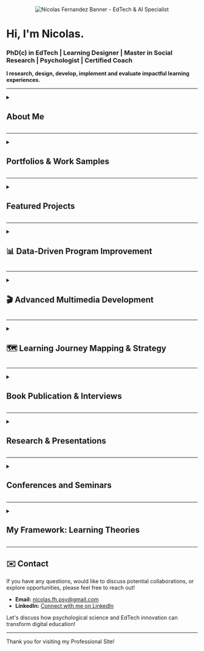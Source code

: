 <p align="center">
  <img src="https://github.com/user-attachments/assets/0069b4fa-c320-401f-9a1e-2f145368fac6" alt="Nicolas Fernandez Banner - EdTech & AI Specialist"/>
</p>

<h1>Hi, I'm Nicolas.</h1>
<h3>PhD(c) in EdTech | Learning Designer | Master in Social Research | Psychologist | Certified Coach</h3>

<p><strong>I research, design, develop, implement and evaluate impactful learning experiences.</strong></p>

<hr>

<details>
  <summary>
    <h2>About Me</h2>
  </summary>

  <p>I specialize in the intersection of <strong>AI and adult education</strong>. With over <strong>7 years of experience</strong> as a <strong>Learning Designer and EdTech specialist</strong>, I'm passionate about <strong>creating engaging, accessible, and tech-enabled learning experiences</strong>.</p>

  <p>My expertise lies in:</p>
  <ul>
    <li><strong>AI for Education</strong>: Designing and implementing AI solutions for learning.</li>
    <li><strong>Human-Centered Research</strong>: Driving insights through robust research methodologies.</li>
    <li><strong>Adult Learning Principles</strong>: Crafting effective educational programs.</li>
  </ul>

  <p>I've had the privilege of:</p>
  <ul>
    <li>Designing research-driven learning programs recognized by <strong>Chile’s Ministry of Education</strong>.</li>
    <li>Leading the <strong>UNESCO-backed COEDUXII conference</strong>.</li>
    <li>Authoring the book <strong>"Education for the 21st Century."</strong></li>
  </ul>
</details>

<hr>

<details>
  <summary>
    <h2>Portfolios & Work Samples</h2>
  </summary>

  <p>Explore my comprehensive portfolios and work samples in instructional design, learning design, and research:</p>

  <ul>
    <li><strong>Case Study Portfolio: Learning Design using ADDIE</strong>
        <a href="https://drive.google.com/file/d/1uO3mfJttPxtpJJ2d2FLip_7rklQF5Tg3/view?usp=drive_link"><img class="badge" src="https://img.shields.io/badge/PDF-View-blue?style=for-the-badge&logo=googledrive" alt="View PDF"></a></li>

    <li><strong>General Portfolio: Learning Designer & Researcher</strong>
        <a href="https://drive.google.com/file/d/1Zho6kLqIRQ1OvOXTp2Rs0LZlYMhpBQWW/view?usp=drive_link"><img class="badge" src="https://img.shields.io/badge/PDF-View-blue?style=for-the-badge&logo=googledrive" alt="View PDF"></a></li>

    <li><strong>E-learning Content: Course Guide Sample</strong>
        <a href="https://drive.google.com/file/d/1pyFP48JbunMpqwo-TQ7hu4mt_Ir0temm/view?usp=drive_link"><img class="badge" src="https://img.shields.io/badge/PDF-View-blue?style=for-the-badge&logo=googledrive" alt="View PDF"></a></li>
  </ul>
</details>

<hr>

<details>
  <summary>
    <h2>Featured Projects</h2>
  </summary>

  <h3>1. Profes en Red Program: Teacher Training Initiative</h3>

  <p>A Latin American teacher empowerment initiative that has reached <strong>+1000 educators across 10 countries</strong>. This program involves a <strong>6+ year longitudinal study</strong> on learning impact, focused on developing 21st-century educators through:</p>
  <ul>
    <li>Socioemotional skills training</li>
    <li>Sustainable development education</li>
    <li>Technology innovation</li>
    <li>Collaborative peer networks</li>
  </ul>

  <p><strong>Key Outcomes:</strong></p>
  <ul>
    <li>Enhanced socioemotional skills and technological confidence in educators.</li>
    <li>Significant positive impact demonstrated through longitudinal research.</li>
  </ul>

  <p><strong>Learn More:</strong></p>
  <ul>
    <li><a href="https://caserta.cl/profes-en-red/">Program Website</a></li>
    <li><a href="https://caserta.cl/wp-content/uploads/2025/02/2024-Informe-de-Resultados-Profes-en-Red-v9.pdf">Evaluation Research Report</a></li>
  </ul>

  <p align="center">
    <img src="https://github.com/user-attachments/assets/b2901eb1-f654-49b5-96c5-8178c0c105aa" alt="Profes en Red Program Screenshot"/>
    <br>
    <em>Screenshot from the Profes en Red website.</em>
  </p>

  <h3>2. Ayni-AI: AI-Powered Teaching Assistant for Latin America</h3>

  <p>Ayni-AI is an innovative <strong>AI-powered virtual assistant</strong> designed to support Latin American teachers in:</p>
  <ul>
    <li>Lesson planning</li>
    <li>Emotional well-being</li>
    <li>Adopting innovative pedagogical practices</li>
  </ul>

  <p><strong>My Role:</strong> Project Manager and lead for the creation of training documents for the AI assistant.</p>

  <p><strong>Impact & Recognition:</strong></p>
  <ul>
    <li><strong>Pilot Testing Success:</strong> A pre-post survey with 200 Latin American teachers revealed a <strong>20% improvement</strong> in their disposition towards AI after piloting Ayni.</li>
    <li><strong>COP29 Presentation:</strong> Honored to present this project at the <strong>United Nations Climate Change Conference (COP29)</strong> during the panel on Innovation, Digitalization, and Climate Change. This initiative highlights AI's potential to transform education by providing tailored support to teachers.</li>
    <li>Integrated <strong>socioemotional support</strong> with digital pedagogy.</li>
    <li>Achieved a <strong>25% increase</strong> in educator confidence with new technologies.</li>
  </ul>

  <p align="center">
    <img src="https://github.com/user-attachments/assets/1b049620-5412-4a77-9312-4a8cf4ec3314" alt="Ayni-AI Presentation at COP29"/>
    <br>
    <em>Presenting Ayni-AI at COP29.</em>
  </p>

  <p><strong>Watch the Presentation 🎥</strong></p>
  <p>Learn more about the project, its impact, and future potential in my presentation at COP29:</p>

  <p><strong>Watch here:</strong> <a href="https://www.youtube.com/watch?v=A-bOKz4ybTg&list=LL&index=1&t=12902s">COP29 Presentation on Ayni-AI</a><br>
  <em>(My presentation is featured from <strong>[03:33:30 - 03:44:41]</strong> within this panel discussion on "Success Stories for Sustainable Education".)</em></p>

  <ul>
    <li><strong>Research Report:</strong> <a href="https://github.com/user-attachments/files/19826613/2024_CEDS_Informe.de.Resultados.Ayni.v2.pdf">2024_CEDS_Informe de Resultados Ayni v2.pdf</a></li>
  </ul>

  <h3>3. Game Research & Gamification</h3>

  <p>My research includes applying the <strong>Self-Determination Theory survey</strong> to <strong>500+ Chilean gamers</strong> to understand their motivations. This work explores the psychological underpinnings of engagement in digital environments.</p>

  <p align="center">
    <img src="https://github.com/user-attachments/assets/b93968c5-1915-42a8-86c1-d1bc966ba472" alt="Game Research Visual"/>
    <br>
    <em>Visual representation related to game research.</em>
  </p>
</details>

<hr>

<details>
  <summary>
    <h2>📊 Data-Driven Program Improvement</h2>
  </summary>

  <p>I believe in <strong>evidence-based learning design</strong>. I conduct thorough needs assessments to identify performance gaps and use various evaluation methods to measure training effectiveness. My approach involves leveraging data and metrics to continuously refine and improve learning programs, ensuring maximum impact.</p>

  <p>My process typically includes:</p>
  <ul>
    <li><strong>Needs Assessments:</strong> Pinpointing specific skill gaps and learning objectives.</li>
    <li><strong>Formative & Summative Evaluation:</strong> Employing surveys, quizzes, performance data, and feedback loops to assess learning outcomes.</li>
    <li><strong>Iterative Enhancement:</strong> Using insights from data to make informed adjustments and optimize program design.</li>
  </ul>

  <p><strong>Measuring Impact (Example Visuals):</strong></p>
  <p align="center">
    <img src="YOUR_GRAPH_IMAGE_URL_1.png" alt="Example Graph: Learner Performance Improvement"/>
    <br>
    <em>A graph showing a 25% increase in post-training assessment scores compared to pre-training.</em>
  </p>
  <p align="center">
    <img src="YOUR_GRAPH_IMAGE_URL_2.png" alt="Example Dashboard: Course Completion Rates"/>
    <br>
    <em>A dashboard illustrating consistent course completion rates above 80% across various programs.</em>
  </p>
</details>

<hr>

<details>
  <summary>
    <h2>🎬 Advanced Multimedia Development</h2>
  </summary>

  <p>I bring learning experiences to life with a strong command of multimedia development. My skills span various formats, ensuring content is not only informative but also highly engaging and interactive.</p>

  <p>My expertise includes creating:</p>
  <ul>
    <li><strong>Interactive Simulations:</strong> Designing scenarios that allow learners to practice skills in a safe environment.</li>
    <li><strong>Animated Explainer Videos:</strong> Simplifying complex concepts through dynamic visual storytelling.</li>
    <li><strong>Engaging Video Lectures:</strong> Producing high-quality instructional videos with clear objectives and compelling visuals.</li>
    <li><strong>Interactive Quizzes & Activities:</strong> Integrating elements that promote active learning and immediate feedback.</li>
  </ul>

  <p><strong>See My Work in Action (Example Videos/GIFs):</strong></p>
  <p align="center">
    <iframe width="560" height="315" src="YOUR_YOUTUBE_VIDEO_EMBED_URL_1" frameborder="0" allow="accelerometer; autoplay; clipboard-write; encrypted-media; gyroscope; picture-in-picture" allowfullscreen></iframe>
    <br>
    <em>An example of an interactive simulation I designed for leadership training.</em>
  </p>
  <p align="center">
    <img src="YOUR_GIF_ANIMATION_URL_1.gif" alt="Example Animation: Microlearning Module"/>
    <br>
    <em>A short animated sequence from a microlearning module on ethical decision-making.</em>
  </p>
</details>

<hr>

<details>
  <summary>
    <h2>🗺️ Learning Journey Mapping & Strategy</h2>
  </summary>

  <p>I specialize in designing comprehensive and cohesive learning journeys that guide learners from initial concept to mastery. My strategic approach focuses on creating a seamless and effective learner experience, ensuring every touchpoint contributes to defined educational outcomes.</p>

  <p>My process involves:</p>
  <ul>
    <li><strong>Learner Persona Development:</strong> Understanding target audiences to tailor content effectively.</li>
    <li><strong>Path Design:</strong> Structuring logical and engaging learning sequences.</li>
    <li><strong>Content Alignment:</strong> Mapping content to specific learning objectives and milestones.</li>
    <li><strong>Experience Optimization:</strong> Focusing on user flow, accessibility, and motivational elements throughout the journey.</li>
  </ul>

  <p><strong>Visualizing Learning Paths (Example Maps):</strong></p>
  <p align="center">
    <img src="YOUR_JOURNEY_MAP_IMAGE_URL_1.png" alt="Example Learning Journey Map: Onboarding Program"/>
    <br>
    <em>A detailed map illustrating the 6-week onboarding journey for new employees.</em>
  </p>
  <p align="center">
    <img src="YOUR_BLUEPRINT_IMAGE_URL_1.png" alt="Example Learning Blueprint: Skills Development Program"/>
    <br>
    <em>A blueprint outlining the strategic phases and key interventions in a year-long skills development program.</em>
  </p>
</details>

<hr>

<details>
  <summary>
    <h2>Book Publication & Interviews</h2>
  </summary>

  <ul>
    <li><strong>Published Book: (2021) Education for the 21st Century:</strong>
        <a href="https://drive.google.com/file/d/1nslipccixl6wIWKWbaiZpNCUiFtaaZGx/view?usp=drive_link"><img class="badge" src="https://img.shields.io/badge/PDF-View-blue?style=for-the-badge&logo=googledrive" alt="View PDF"></a></li>
  </ul>

  <p align="center">
    <img src="https://github.com/user-attachments/assets/fdf163f5-e6d4-4982-a9f1-a11838949cb1" alt="Book publication cover"/>
    <br>
    <em>Cover of the book "Education for the 21st Century".</em>
  </p>

  <ul>
    <li><strong>Interview: Back when I was interviewed by Biobio:</strong> <a href="https://www.biobiochile.cl/biobiotv/programas/la-vida-misma/2019/07/30/beneficios-del-aburrimiento-en-los-ninos.shtml">Benefits of Boredom in Children</a></li>
  </ul>
</details>

<hr>

<details>
  <summary>
    <h2>Research & Presentations</h2>
  </summary>

  <ul>
    <li><strong>Fernandez, N. (2023) Understanding Gamers' Motivations:</strong> An analysis of young Chilean gamers using Self-Determination Theory.
        <a href="https://drive.google.com/file/d/1lsfUR3jhcaC7_35PSOQ8-MADMX87xEn9/view?usp=drive_link"><img class="badge" src="https://img.shields.io/badge/PDF-View-blue?style=for-the-badge&logo=googledrive" alt="View PDF"></a></li>
    <li><strong>Presentation: (2022) Online Conference COEDU22, Socio Emotional Learning Panel:</strong>
        <a href="https://www.youtube.com/watch?v=pJoHfEhnP64&ab_channel=Fundaci%C3%B3nCaserta">Watch on YouTube</a><br>
        <em>(My presentation is featured within this panel discussion, where I discuss teacher self-efficacy and the "Profes en Red" program.)</em></li>
  </ul>
</details>

<hr>

<details>
  <summary>
    <h2>Conferences and Seminars</h2>
  </summary>

  <p align="center">
    <img src="https://github.com/Psynicolas/psynicolas.github.io/assets/130244104/044ac298-cefd-439c-b2d4-628fa89cf17a" alt="At Universidad de Santiago (USACH)"/>
    <br>
    <em>At Universidad de Santiago (USACH) (2020)</em>
  </p>

  <p align="center">
    <img src="https://github.com/Psynicolas/psynicolas.github.io/assets/130244104/9c79ee4c-9321-429b-8275-4c9ba0ef32ad" alt="Seminar at Universidad Andres Bello (UAB)"/>
    <br>
    <em>Seminar at Universidad Andres Bello (UAB) (2021)</em>
  </p>

  <p align="center">
    <img src="https://github.com/user-attachments/assets/2c969818-abf7-4e79-a6a7-f7ba5b798017" alt="Seminar at Universidad Metropolitana de Ciencias de la Educación (UMCE)"/>
    <br>
    <em>Seminar at Universidad Metropolitana de Ciencias de la Educación (UMCE) (2021)</em>
  </p>

  <p align="center">
    <img src="https://github.com/Psynicolas/psynicolas.github.io/assets/130244104/e4073457-bd37-4202-aa1c-445e724c4ff3" alt="Online Conference of Education Sponsored by UNESCO and the Ministry of Education of Chile (2022)"/>
    <br>
    <em>Online Conference of Education Sponsored by UNESCO and the Ministry of Education of Chile (2022)</em>
  </p>
</details>

<hr>

<details>
  <summary>
    <h2>My Framework: Learning Theories</h2>
  </summary>

  <p>I base my learning design and research on established educational psychology and learning theories. This framework ensures that my approaches are evidence-based and effective.</p>

  <p>My core theoretical framework includes:</p>

  <ul>
    <li>Cognitive Psychology: Understanding how people think, perceive, remember, and learn.</li>
    <li>Experiential Learning: Emphasizing learning through direct experience and reflection.</li>
    <li>Social Learning: Focusing on learning from others in a social context.</li>
    <li>Constructivism: Believing learners construct knowledge actively from their experiences.</li>
    <li>Multiple Intelligences & SEL: Recognizing diverse forms of intelligence and the importance of socio-emotional learning.</li>
    <li>Self-Efficacy Theory: Highlighting the belief in one's capacity to succeed in specific situations.</li>
    <li>Motivation Theory: Exploring what drives learners and sustains their engagement.</li>
    <li>Autonomy & Relatedness (Self-Determination Theory): Focusing on intrinsic motivation, autonomy, competence, and relatedness.</li>
    <li>Andragogy: Principles tailored for adult learning and development.</li>
    <li>Critical Pedagogy: Encouraging learners to challenge and transform oppressive structures.</li>
  </ul>
</details>

<hr>

<h2>✉️ Contact</h2>

<p>If you have any questions, would like to discuss potential collaborations, or explore opportunities, please feel free to reach out!</p>

<div class="contact-info">
  <ul>
    <li><strong>Email:</strong> <a href="mailto:nicolas.fh.psy@gmail.com">nicolas.fh.psy@gmail.com</a></li>
    <li><strong>LinkedIn:</strong> <a href="https://www.linkedin.com/in/nicolas-fernandez-a6596171/">Connect with me on LinkedIn</a></li>
  </ul>
</div>

<p>Let's discuss how psychological science and EdTech innovation can transform digital education!</p>

<hr>

<p>Thank you for visiting my Professional Site!</p>

